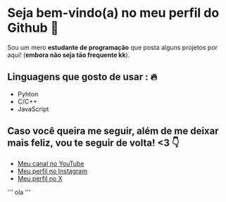 # Seja bem-vindo(a) no meu perfil do Github :wave:
Sou um mero **estudante de programação** que posta alguns projetos por aqui! (__embora não seja tão frequente kk__).

## Linguagens que gosto de usar : :fire:

* Pyhton
* C/C++
* JavaScript

## Caso você queira me seguir, além de me deixar mais feliz, vou te seguir de volta! <3 :point_down:

* [Meu canal no YouTube](https://www.youtube.com/@tarcitani)
* [Meu perfil no Instagram](https://www.instagram.com/tarcitani2/)
* [Meu perfil no X](https://twitter.com/tarcitani2)

'''
    ola
'''
